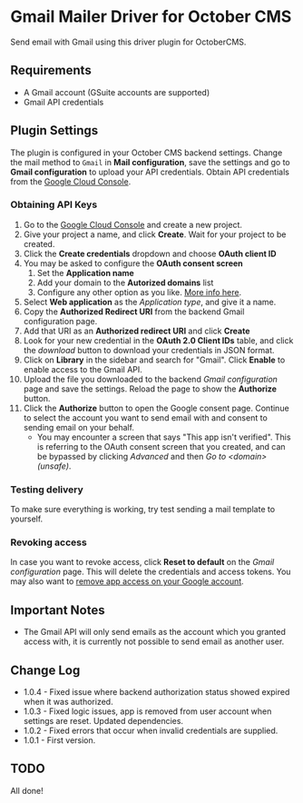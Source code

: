 # Gmail Mailer Driver for October CMS

Send email with Gmail using this driver plugin for OctoberCMS.

## Requirements

* A Gmail account (GSuite accounts are supported)
* Gmail API credentials

## Plugin Settings

The plugin is configured in your October CMS backend settings. Change the mail method to ``Gmail`` in **Mail configuration**, save the settings and go to **Gmail configuration** to upload your API credentials. Obtain API credentials from the [Google Cloud Console](https://console.cloud.google.com/apis/credentials).

### Obtaining API Keys
1. Go to the [Google Cloud Console](https://console.cloud.google.com/apis/credentials) and create a new project.
2. Give your project a name, and click **Create**. Wait for your project to be created.
3. Click the **Create credentials** dropdown and choose **OAuth client ID**
4. You may be asked to configure the **OAuth consent screen**
    1. Set the **Application name**
    2. Add your domain to the **Autorized domains** list
    3. Configure any other option as you like. [More info here](https://support.google.com/cloud/answer/6158849).
5. Select **Web application** as the *Application type*, and give it a name.
6. Copy the **Authorized Redirect URI** from the backend Gmail configuration page.
7. Add that URI as an **Authorized redirect URI** and click **Create**
8. Look for your new credential in the **OAuth 2.0 Client IDs** table, and click the *download* button to download your credentials in JSON format.
9. Click on **Library** in the sidebar and search for "Gmail". Click **Enable** to enable access to the Gmail API.
10. Upload the file you downloaded to the backend *Gmail configuration* page and save the settings. Reload the page to show the **Authorize** button.
11. Click the **Authorize** button to open the Google consent page. Continue to select the account you want to send email with and consent to sending email on your behalf.
    * You may encounter a screen that says "This app isn't verified". This is referring to the OAuth consent screen that you created, and can be bypassed by clicking *Advanced* and then *Go to \<domain\> (unsafe)*.

### Testing delivery
To make sure everything is working, try test sending a mail template to yourself.

### Revoking access
In case you want to revoke access, click **Reset to default** on the *Gmail configuration* page. This will delete the credentials and access tokens. You may also want to [remove app access on your Google account](https://support.google.com/accounts/answer/3466521).

## Important Notes
* The Gmail API will only send emails as the account which you granted access with, it is currently not possible to send email as another user.

## Change Log

* 1.0.4 - Fixed issue where backend authorization status showed expired when it was authorized.
* 1.0.3 - Fixed logic issues, app is removed from user account when settings are reset. Updated dependencies.
* 1.0.2 - Fixed errors that occur when invalid credentials are supplied.
* 1.0.1 - First version.

## TODO

All done!
